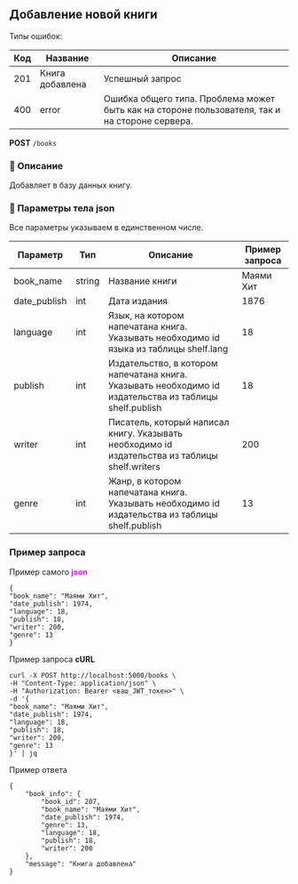 ## Добавление новой книги

Типы ошибок:

| Код | Название | Описание |
| --- | --- | --- |
| 201 | Книга добавлена | Успешный запрос |
| 400 | error | Ошибка общего типа. Проблема может быть как на стороне пользователя, так и на стороне сервера. |

**POST** `/books`

### 🔹 Описание

Добавляет в базу данных книгу. 

### 🔹 Параметры тела json

Все параметры указываем в единственном числе. 

| Параметр | Тип | Описание | Пример запроса |
| --- | --- | --- | --- |
| book_name | string | Название книги | Маями Хит |
| date_publish | int | Дата издания | 1876 |
| language | int | Язык, на котором напечатана книга. Указывать необходимо id языка из таблицы shelf.lang | 18 |
| publish | int | Издательство, в котором напечатана книга. Указывать необходимо id издательства из таблицы shelf.publish | 18 |
| writer | int | Писатель, который написал книгу. Указывать необходимо id издательства из таблицы shelf.writers | 200 |
| genre | int | Жанр, в котором напечатана книга. Указывать необходимо id издательства из таблицы shelf.publish | 13 |

### Пример запроса

Пример самого <span style="color: magenta; font-weight: bold;">json</span>

```
{
"book_name": "Маями Хит",
"date_publish": 1974,
"language": 18,
"publish": 18,
"writer": 200,
"genre": 13
}
```

Пример запроса **cURL**

```
curl -X POST http://localhost:5000/books \
-H "Content-Type: application/json" \
-H "Authorization: Bearer <ваш_JWT_токен>" \
-d '{
"book_name": "Маями Хит",
"date_publish": 1974,
"language": 18,
"publish": 18,
"writer": 200,
"genre": 13
}' | jq

```

Пример ответа

```
{
    "book_info": {
        "book_id": 207,
        "book_name": "Маями Хит",
        "date_publish": 1974,
        "genre": 13,
        "language": 18,
        "publish": 18,
        "writer": 200
    },
    "message": "Книга добавлена"
}
```